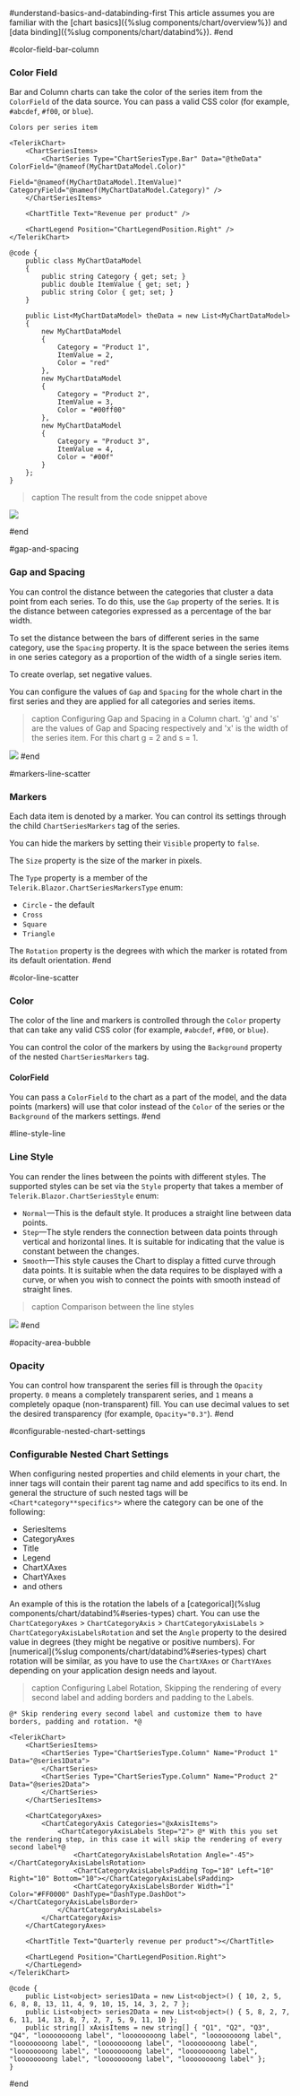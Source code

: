#understand-basics-and-databinding-first
This article assumes you are familiar with the [chart basics]({%slug components/chart/overview%}) and [data binding]({%slug components/chart/databind%}).
#end

#color-field-bar-column
### Color Field

Bar and Column charts can take the color of the series item from the `ColorField` of the data source. You can pass a valid CSS color (for example, `#abcdef`, `#f00`, or `blue`).

````CSHTML
Colors per series item

<TelerikChart>
	<ChartSeriesItems>
		<ChartSeries Type="ChartSeriesType.Bar" Data="@theData" ColorField="@nameof(MyChartDataModel.Color)"
							Field="@nameof(MyChartDataModel.ItemValue)" CategoryField="@nameof(MyChartDataModel.Category)" />
	</ChartSeriesItems>

	<ChartTitle Text="Revenue per product" />

	<ChartLegend Position="ChartLegendPosition.Right" />
</TelerikChart>

@code {
	public class MyChartDataModel
	{
		public string Category { get; set; }
		public double ItemValue { get; set; }
		public string Color { get; set; }
	}

	public List<MyChartDataModel> theData = new List<MyChartDataModel>
    {
		new MyChartDataModel
		{
			Category = "Product 1",
			ItemValue = 2,
			Color = "red"
		},
		new MyChartDataModel
		{
			Category = "Product 2",
			ItemValue = 3,
			Color = "#00ff00"
		},
		new MyChartDataModel
		{
			Category = "Product 3",
			ItemValue = 4,
			Color = "#00f"
		}
	};
}
````

>caption The result from the code snippet above

![](images/color-field-bar-column-chart.png)

#end

#gap-and-spacing
### Gap and Spacing

You can control the distance between the categories that cluster a data point from each series. To do this, use the `Gap` property of the series. It is the distance between categories expressed as a percentage of the bar width.

To set the distance between the bars of different series in the same category, use the `Spacing` property. It is the space between the series items in one series category as a proportion of the width of a single series item.

To create overlap, set negative values.

You can configure the values of `Gap` and `Spacing` for the whole chart in the first series and they are applied for all categories and series items.

>caption  Configuring Gap and Spacing in a Column chart. 'g' and 's' are the values of Gap and Spacing respectively and 'x' is the width of the series item. For this chart g = 2 and s = 1.

![](images/gap-and-spacing.png)
#end


#markers-line-scatter
### Markers

Each data item is denoted by a marker. You can control its settings through the child `ChartSeriesMarkers` tag of the series.

You can hide the markers by setting their `Visible` property to `false`.

The `Size` property is the size of the marker in pixels.

The `Type` property is a member of the `Telerik.Blazor.ChartSeriesMarkersType` enum:

* `Circle` - the default
* `Cross`
* `Square`
* `Triangle`

The `Rotation` property is the degrees with which the marker is rotated from its default orientation.
#end


#color-line-scatter
### Color

The color of the line and markers is controlled through the `Color` property that can take any valid CSS color (for example, `#abcdef`, `#f00`, or `blue`).

You can control the color of the markers by using the `Background` property of the nested `ChartSeriesMarkers` tag.

#### ColorField

You can pass a `ColorField` to the chart as a part of the model, and the data points (markers) will use that color instead of the `Color` of the series or the `Background` of the markers settings.
#end


#line-style-line
### Line Style

You can render the lines between the points with different styles. The supported styles can be set via the `Style` property that takes a member of `Telerik.Blazor.ChartSeriesStyle` enum:

* `Normal`—This is the default style. It produces a straight line between data points.
* `Step`—The style renders the connection between data points through vertical and horizontal lines. It is suitable for indicating that the value is constant between the changes.
* `Smooth`—This style causes the Chart to display a fitted curve through data points. It is suitable when the data requires to be displayed with a curve, or when you wish to connect the points with smooth instead of straight lines.

>caption Comparison between the line styles

![](images/line-chart-step-and-smooth.png)
#end

#opacity-area-bubble
### Opacity

You can control how transparent the series fill is through the `Opacity` property. `0` means a completely transparent series, and `1` means a completely opaque (non-transparent) fill. You can use decimal values to set the desired transparency (for example, `Opacity="0.3"`).
#end

#configurable-nested-chart-settings
### Configurable Nested Chart Settings

When configuring nested properties and child elements in your chart, the inner tags will contain their parent tag name and add specifics to its end. In general the structure of such nested tags will be `<Chart*category**specifics*>` where the category can be one of the following:
* SeriesItems
* CategoryAxes
* Title
* Legend
* ChartXAxes
* ChartYAxes
* and others

An example of this is the rotation the labels of a [categorical](%slug components/chart/databind%#series-types) chart. You can use the `ChartCategoryAxes` > `ChartCategoryAxis` > `ChartCategoryAxisLabels` > `ChartCategoryAxisLabelsRotation` and set the `Angle` property to the desired value in degrees (they might be negative or positive numbers). For [numerical](%slug components/chart/databind%#series-types) chart rotation will be similar, as you have to use the `ChartXAxes` or `ChartYAxes` depending on your application design needs and layout.

>caption Configuring Label Rotation, Skipping the rendering of every second label and adding borders and padding to the Labels.

````CSHTML
@* Skip rendering every second label and customize them to have borders, padding and rotation. *@

<TelerikChart>
    <ChartSeriesItems>
        <ChartSeries Type="ChartSeriesType.Column" Name="Product 1" Data="@series1Data">
        </ChartSeries>
        <ChartSeries Type="ChartSeriesType.Column" Name="Product 2" Data="@series2Data">
        </ChartSeries>
    </ChartSeriesItems>

    <ChartCategoryAxes>
        <ChartCategoryAxis Categories="@xAxisItems">
            <ChartCategoryAxisLabels Step="2"> @* With this you set the rendering step, in this case it will skip the rendering of every second label*@
                <ChartCategoryAxisLabelsRotation Angle="-45"></ChartCategoryAxisLabelsRotation>
                <ChartCategoryAxisLabelsPadding Top="10" Left="10" Right="10" Bottom="10"></ChartCategoryAxisLabelsPadding>
                <ChartCategoryAxisLabelsBorder Width="1" Color="#FF0000" DashType="DashType.DashDot"></ChartCategoryAxisLabelsBorder>
            </ChartCategoryAxisLabels>
        </ChartCategoryAxis>
    </ChartCategoryAxes>

    <ChartTitle Text="Quarterly revenue per product"></ChartTitle>

    <ChartLegend Position="ChartLegendPosition.Right">
    </ChartLegend>
</TelerikChart>

@code {
    public List<object> series1Data = new List<object>() { 10, 2, 5, 6, 8, 8, 13, 11, 4, 9, 10, 15, 14, 3, 2, 7 };
    public List<object> series2Data = new List<object>() { 5, 8, 2, 7, 6, 11, 14, 13, 8, 7, 2, 7, 5, 9, 11, 10 };
    public string[] xAxisItems = new string[] { "Q1", "Q2", "Q3", "Q4", "loooooooong label", "loooooooong label", "loooooooong label", "loooooooong label", "loooooooong label", "loooooooong label", "loooooooong label", "loooooooong label", "loooooooong label", "loooooooong label", "loooooooong label", "loooooooong label" };
}
````

#end
